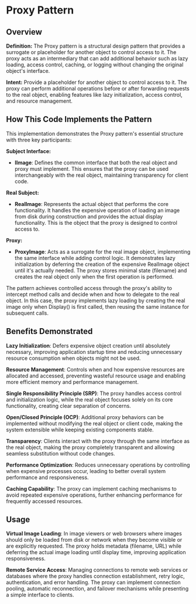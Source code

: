 # Proxy Pattern

## Overview

**Definition:** The Proxy pattern is a structural design pattern that provides a surrogate or placeholder for another object to control access to it. The proxy acts as an intermediary that can add additional behavior such as lazy loading, access control, caching, or logging without changing the original object's interface.

**Intent:** Provide a placeholder for another object to control access to it. The proxy can perform additional operations before or after forwarding requests to the real object, enabling features like lazy initialization, access control, and resource management.

## How This Code Implements the Pattern

This implementation demonstrates the Proxy pattern's essential structure with three key participants:

**Subject Interface:**
- **IImage**: Defines the common interface that both the real object and proxy must implement. This ensures that the proxy can be used interchangeably with the real object, maintaining transparency for client code.

**Real Subject:**
- **RealImage**: Represents the actual object that performs the core functionality. It handles the expensive operation of loading an image from disk during construction and provides the actual display functionality. This is the object that the proxy is designed to control access to.

**Proxy:**
- **ProxyImage**: Acts as a surrogate for the real image object, implementing the same interface while adding control logic. It demonstrates lazy initialization by deferring the creation of the expensive RealImage object until it's actually needed. The proxy stores minimal state (filename) and creates the real object only when the first operation is performed.

The pattern achieves controlled access through the proxy's ability to intercept method calls and decide when and how to delegate to the real object. In this case, the proxy implements lazy loading by creating the real image only when Display() is first called, then reusing the same instance for subsequent calls.

## Benefits Demonstrated

**Lazy Initialization**: Defers expensive object creation until absolutely necessary, improving application startup time and reducing unnecessary resource consumption when objects might not be used.

**Resource Management**: Controls when and how expensive resources are allocated and accessed, preventing wasteful resource usage and enabling more efficient memory and performance management.

**Single Responsibility Principle (SRP)**: The proxy handles access control and initialization logic, while the real object focuses solely on its core functionality, creating clear separation of concerns.

**Open/Closed Principle (OCP)**: Additional proxy behaviors can be implemented without modifying the real object or client code, making the system extensible while keeping existing components stable.

**Transparency**: Clients interact with the proxy through the same interface as the real object, making the proxy completely transparent and allowing seamless substitution without code changes.

**Performance Optimization**: Reduces unnecessary operations by controlling when expensive processes occur, leading to better overall system performance and responsiveness.

**Caching Capability**: The proxy can implement caching mechanisms to avoid repeated expensive operations, further enhancing performance for frequently accessed resources.

## Usage

**Virtual Image Loading**: In image viewers or web browsers where images should only be loaded from disk or network when they become visible or are explicitly requested. The proxy holds metadata (filename, URL) while deferring the actual image loading until display time, improving application responsiveness.

**Remote Service Access**: Managing connections to remote web services or databases where the proxy handles connection establishment, retry logic, authentication, and error handling. The proxy can implement connection pooling, automatic reconnection, and failover mechanisms while presenting a simple interface to clients.
